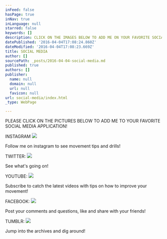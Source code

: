 ```yaml
---
inFeed: false
hasPage: true
inNav: true
inLanguage: null
starred: false
keywords: []
description: CLICK ON THE IMAGES BELOW TO ADD ME ON YOUR FAVORITE SOCIAL MEDIA APPLICATIONS
datePublished: '2016-04-04T17:08:24.860Z'
dateModified: '2016-04-04T17:08:23.669Z'
title: SOCIAL MEDIA
author: []
sourcePath: _posts/2016-04-04-social-media.md
published: true
authors: []
publisher:
  name: null
  domain: null
  url: null
  favicon: null
url: social-media/index.html
_type: WebPage

---
```

PLEASE CLICK ON THE PICTURES BELOW TO ADD ME TO YOUR FAVORITE SOCIAL MEDIA APPLICATION!

INSTAGRAM
![](https://the-grid-user-content.s3-us-west-2.amazonaws.com/3ede4ba8-c08b-45ac-8da4-ea959e953e39.png)

Follow me on instagram to see movement tips and drills! 

TWITTER:
![](https://the-grid-user-content.s3-us-west-2.amazonaws.com/9650663a-6c68-4b4d-a115-9fb42db167c9.png)

See what's going on!

YOUTUBE:
![](https://the-grid-user-content.s3-us-west-2.amazonaws.com/75d6c9ee-70bb-449a-9a75-fbe464cfc196.png)

Subscribe to catch the latest videos with tips on how to improve your movement!

FACEBOOK:
![](https://the-grid-user-content.s3-us-west-2.amazonaws.com/fc580388-9918-4dae-843e-cdeb6fe92190.png)

Post your comments and questions, like and share with your friends!

TUMBLR:
![](https://the-grid-user-content.s3-us-west-2.amazonaws.com/b7f2b34f-95ba-42bd-a6ae-b094fd1bfb9d.png)

Jump into the archives and dig around!